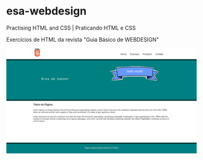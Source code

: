 # esa-webdesign
Practising HTML and CSS | Praticando HTML e CSS

Exercícios de HTML da revista "Guia Básico de WEBDESIGN"


![Screenshot](screenshot.png)